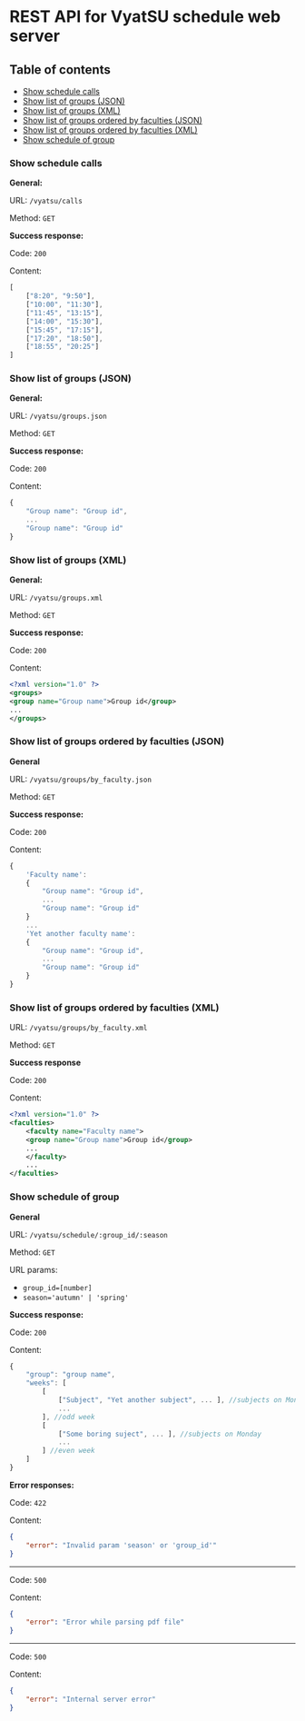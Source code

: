 # REST API for VyatSU schedule web server

## Table of contents
- [Show schedule calls](#schedule_calls)
- [Show list of groups (JSON)](#list_of_groups_json)
- [Show list of groups (XML)](#list_of_groups_xml)
- [Show list of groups ordered by faculties (JSON)](#list_of_groups_by_faculty_json)
- [Show list of groups ordered by faculties (XML)](#list_of_groups_by_faculty_xml)
- [Show schedule of group](#schedule_of_group)

### Show schedule calls

**General:**

URL: `/vyatsu/calls`

Method: `GET`

**Success response:**

Code: `200`

Content:
```js
[
    ["8:20", "9:50"],
    ["10:00", "11:30"],
    ["11:45", "13:15"],
    ["14:00", "15:30"],
    ["15:45", "17:15"],
    ["17:20", "18:50"],
    ["18:55", "20:25"]
]
```

### Show list of groups (JSON)

**General:**

URL: `/vyatsu/groups.json`

Method: `GET`

**Success response:**

Code: `200`

Content:
```js
{
    "Group name": "Group id",
    ...
    "Group name": "Group id"
}
```

### Show list of groups (XML)

**General:**

URL: `/vyatsu/groups.xml`

Method: `GET`

**Success response:**

Code: `200`

Content: 
```xml
<?xml version="1.0" ?>
<groups>
<group name="Group name">Group id</group>
...
</groups>
```

### Show list of groups ordered by faculties (JSON)

**General**

URL: `/vyatsu/groups/by_faculty.json`

Method: `GET`

**Success response:**

Code: `200`

Content:
```js
{
    'Faculty name':
    {
        "Group name": "Group id",
        ...
        "Group name": "Group id"
    }
    ...
    'Yet another faculty name':
    {
        "Group name": "Group id",
        ...
        "Group name": "Group id"
    }
}
```

### Show list of groups ordered by faculties (XML)

URL: `/vyatsu/groups/by_faculty.xml`

Method: `GET`

**Success response**

Code: `200`

Content:
```xml
<?xml version="1.0" ?>
<faculties>
    <faculty name="Faculty name">
    <group name="Group name">Group id</group>
    ...
    </faculty>
    ...
</faculties>
```

### Show schedule of group

**General**

URL: `/vyatsu/schedule/:group_id/:season`

Method: `GET`

URL params:

 - `group_id=[number]`
 - `season='autumn' | 'spring'`

**Success response:**

Code: `200`

Content:
```js
{ 
    "group": "group name",
    "weeks": [
        [
            ["Subject", "Yet another subject", ... ], //subjects on Monday
            ...
        ], //odd week
        [
            ["Some boring suject", ... ], //subjects on Monday
            ...
        ] //even week
    ]
}
```
  
**Error responses:**

Code: `422`

Content:
```json
{
    "error": "Invalid param 'season' or 'group_id'"
}
```
---------
Code: `500`

Content:
```json
{
    "error": "Error while parsing pdf file"
}
```
---------
Code: `500`

Content:
```json
{
    "error": "Internal server error"
}
```
